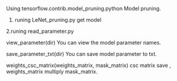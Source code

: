 Using tensorflow.contrib.model_pruning.python Model pruning.

1. runing LeNet_pruning.py get model

2.runing read_parameter.py 

view_parameter(dir) You can view the model parameter names.

save_parameter_txt(dir) You can save model parameter to txt. 

weights_csc_matrix(weights_matrix, mask_matrix) csc matrix save , weights_matrix multiply mask_matrix.
